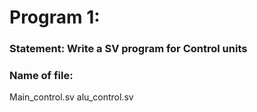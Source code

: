 # Program 1: 
### Statement: Write a SV program for Control units

### Name of file:
Main_control.sv
alu_control.sv
